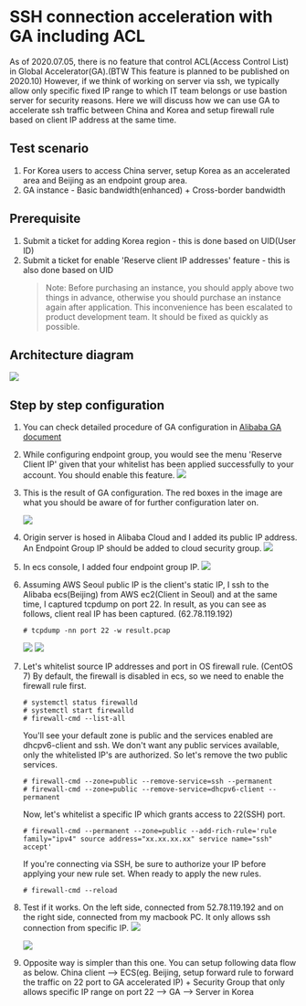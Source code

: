# SSH connection acceleration with GA including ACL

As of 2020.07.05, there is no feature that control ACL(Access Control List) in Global Accelerator(GA).(BTW This feature is planned to be published on 2020.10) However, if we think of working on server via ssh, we typically allow only specific fixed IP range to which IT team belongs or use bastion server for security reasons. Here we will discuss how we can use GA to accelerate ssh traffic between China and Korea and setup firewall rule based on client IP address at the same time.

## Test scenario
1. For Korea users to access China server, setup Korea as an accelerated area and Beijing as an endpoint group area.
2. GA instance - Basic bandwidth(enhanced) + Cross-border bandwidth

## Prerequisite
1. Submit a ticket for adding Korea region - this is done based on UID(User ID)
2. Submit a ticket for enable 'Reserve client IP addresses' feature - this is also done based on UID
	> Note: Before purchasing an instance, you should apply above two things in advance, otherwise you should purchase an instance again after application. This inconvenience has been escalated to product development team. It should be fixed as quickly as possible.

## Architecture diagram
![](https://github.com/rnlduaeo/alibaba/blob/master/Screen%20Shot%202020-07-15%20at%207.52.50%20PM.png?raw=true)


## Step by step configuration
1. You can check detailed procedure of GA configuration in [Alibaba GA document](https://www.alibabacloud.com/help/doc-detail/153199.htm?spm=a2c63.p38356.b99.13.23f95285c25T51)
2. While configuring endpoint group, you would see the menu 'Reserve Client IP' given that your whitelist has been applied successfully to your account. You should enable this feature.
![](https://github.com/rnlduaeo/alibaba/blob/master/Screen%20Shot%202020-07-15%20at%206.36.19%20PM.png?raw=true)
3. This is the result of GA configuration. The red boxes in the image are what you should be aware of for further configuration later on.

	![](https://github.com/rnlduaeo/alibaba/blob/master/Screen%20Shot%202020-07-15%20at%206.34.31%20PM.png?raw=true)
4. Origin server is hosed in Alibaba Cloud and I added its public IP address. An Endpoint Group IP should be added to cloud security group.
![](https://github.com/rnlduaeo/alibaba/blob/master/Screen%20Shot%202020-07-15%20at%206.35.16%20PM.png?raw=true)
5. In ecs console, I added four endpoint group IP.
![](https://github.com/rnlduaeo/alibaba/blob/master/Screen%20Shot%202020-07-15%20at%206.51.52%20PM.png?raw=true)
6. Assuming AWS Seoul public IP is the client's static IP, I ssh to the Alibaba ecs(Beijing) from AWS ec2(Client in Seoul) and at the same time, I captured tcpdump on port 22. In result, as you can see as follows, client real IP has been captured. (62.78.119.192)
	```
	# tcpdump -nn port 22 -w result.pcap
	```
	![](https://github.com/rnlduaeo/alibaba/blob/master/Screen%20Shot%202020-07-15%20at%207.04.10%20PM.png?raw=true)
	![](https://github.com/rnlduaeo/alibaba/blob/master/Screen%20Shot%202020-07-15%20at%207.04.39%20PM.png?raw=true)

7. Let's whitelist source IP addresses and port in OS firewall rule. (CentOS 7)
	By default, the firewall is disabled in ecs, so we need to enable the firewall rule first.
	```
	# systemctl status firewalld
	# systemctl start firewalld
	# firewall-cmd --list-all
	```
	You'll see your default zone is public and the services enabled are dhcpv6-client and ssh. We don't want any public services available, only the whitelisted IP's are authorized. So let's remove the two public services.
	
	```
	# firewall-cmd --zone=public --remove-service=ssh --permanent
	# firewall-cmd --zone=public --remove-service=dhcpv6-client --permanent
	```
	Now, let's whitelist a specific IP which grants access to 22(SSH) port.
	```
	# firewall-cmd --permanent --zone=public --add-rich-rule='rule family="ipv4" source address="xx.xx.xx.xx" service name="ssh" accept'
	```
	If you're connecting via SSH, be sure to authorize your IP before applying your new rule set. When ready to apply the new rules.
	```
	# firewall-cmd --reload
	```
8. Test if it works. On the left side, connected from 52.78.119.192 and on the right side, connected from my macbook PC. It only allows ssh connection from specific IP. 
	![](https://github.com/rnlduaeo/alibaba/blob/master/Screen%20Shot%202020-07-15%20at%207.29.28%20PM.png?raw=true)
	
	![](https://github.com/rnlduaeo/alibaba/blob/master/Screen%20Shot%202020-07-15%20at%207.52.50%20PM.png?raw=true)
9. Opposite way is simpler than this one. You can setup following data flow as below.
China client --> ECS(eg. Beijing, setup forward rule to forward the traffic on 22 port to GA accelerated IP) + Security Group that only allows specific IP range on port 22 --> GA --> Server in Korea 
	


<!--stackedit_data:
eyJoaXN0b3J5IjpbLTIxMDI0Njg0NzUsLTEzNTg3NDI0MTJdfQ
==
-->